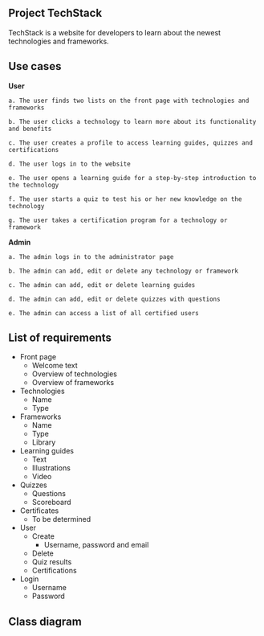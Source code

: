 ## Project TechStack

TechStack is a website for developers to learn about the newest technologies and frameworks.

## Use cases

**User**

    a. The user finds two lists on the front page with technologies and frameworks
    
    b. The user clicks a technology to learn more about its functionality and benefits
    
    c. The user creates a profile to access learning guides, quizzes and certifications
    
    d. The user logs in to the website
    
    e. The user opens a learning guide for a step-by-step introduction to the technology
    
    f. The user starts a quiz to test his or her new knowledge on the technology
    
    g. The user takes a certification program for a technology or framework
    
**Admin**

    a. The admin logs in to the administrator page
    
    b. The admin can add, edit or delete any technology or framework
    
    c. The admin can add, edit or delete learning guides
    
    d. The admin can add, edit or delete quizzes with questions
    
    e. The admin can access a list of all certified users

## List of requirements

- Front page
    - Welcome text
    - Overview of technologies
    - Overview of frameworks
- Technologies
    - Name
    - Type
- Frameworks
    - Name
    - Type
    - Library
- Learning guides
    - Text
    - Illustrations
    - Video
- Quizzes
    - Questions
    - Scoreboard
- Certificates
    - To be determined
- User
    - Create
        - Username, password and email
    - Delete
    - Quiz results
    - Certifications
- Login
    - Username
    - Password
    
## Class diagram

